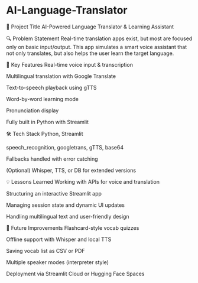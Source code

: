 # AI-Language-Translator
📌 Project Title
AI-Powered Language Translator & Learning Assistant

🔍 Problem Statement
Real-time translation apps exist, but most are focused only on basic input/output. This app simulates a smart voice assistant that not only translates, but also helps the user learn the target language.

🧠 Key Features
Real-time voice input & transcription

Multilingual translation with Google Translate

Text-to-speech playback using gTTS

Word-by-word learning mode

Pronunciation display

Fully built in Python with Streamlit

🛠️ Tech Stack
Python, Streamlit

speech_recognition, googletrans, gTTS, base64

Fallbacks handled with error catching

(Optional) Whisper, TTS, or DB for extended versions

💡 Lessons Learned
Working with APIs for voice and translation

Structuring an interactive Streamlit app

Managing session state and dynamic UI updates

Handling multilingual text and user-friendly design

🚀 Future Improvements
Flashcard-style vocab quizzes

Offline support with Whisper and local TTS

Saving vocab list as CSV or PDF

Multiple speaker modes (interpreter style)

Deployment via Streamlit Cloud or Hugging Face Spaces
